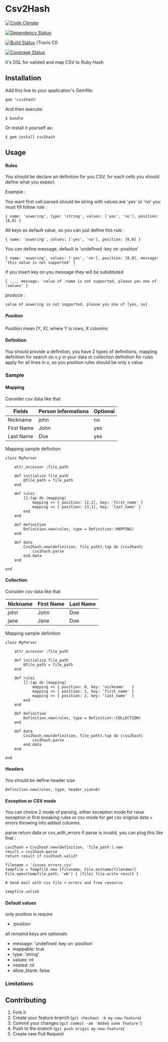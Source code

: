 # Csv2Hash

[![Code Climate](https://codeclimate.com/github/joel/csv2hash.png)](https://codeclimate.com/github/joel/csv2hash)

[![Dependency Status](https://gemnasium.com/joel/csv2hash.png)](https://gemnasium.com/joel/csv2hash)

[![Build Status](https://travis-ci.org/joel/csv2hash.png?branch=master)](https://travis-ci.org/joel/csv2hash) (Travis CI)

[![Coverage Status](https://coveralls.io/repos/joel/csv2hash/badge.png)](https://coveralls.io/r/joel/csv2hash)


It's DSL for valided and map CSV to Ruby Hash

## Installation

Add this line to your application's Gemfile:

    gem 'csv2hash'

And then execute:

    $ bundle

Or install it yourself as:

    $ gem install csv2hash

## Usage

#### Rules

You should be declare an definition for you CSV, for each cells you should define what you expect.

Example :

You want first cell parsed should be string with values are 'yes' or 'no' you must fill follow rule :

	{ name: 'aswering', type: 'string', values: ['yes', 'no'], position: [0,0] }

All keys as default value, so you can just define this rule :

	{ name: 'aswering', values: ['yes', 'no'], position: [0,0] }

You can define message, default is 'undefined :key on :position'

	{ name: 'aswering', values: ['yes', 'no'], position: [0,0], message: 'this value is not supported' }

if you insert key on you message they will be substituted

	{ ..., message: 'value of :name is not supported, please you one of :values' }

produce :


	value of aswering is not supported, please you one of [yes, no]

##### Position

Position mean [Y, X], where Y is rows, X columns

#### Definition

You should provide a definition, you have 2 types of definitions, mapping definition for search on x,y in your data or collection definition for rules apply for all lines in x, so you position rules should be only x value

### Sample

#### Mapping

Consider csv data like that

| Fields      | Person Informations  | Optional |
|-------------|----------------------|----------|
| Nickname    |        john          |    no    |
| First Name  |        John          |    yes   |
| Last Name   |        Doe           |    yes   |


Mapping sample definition

	class MyParser

		attr_accessor :file_path

		def initialize file_path
			@file_path = file_path
		end

		def rules
			[].tap do |mapping|
				mapping << { position: [2,1], key: 'first_name' }
				mapping << { position: [3,1], key: 'last_name' }
			end
		end

		def definition
			Definition.new(rules, type = Definition::MAPPING)
		end

		def data
			Csv2hash.new(definition, file_path).tap do |csv2hash|
				csv2hash.parse
			end.data
		end

	end

#### Collection

Consider csv data like that

| Nickname | First Name | Last Name |
|----------|------------|-----------|
|   john   |    John    |    Doe    |
|   jane   |    Jane    |    Doe    |

Mapping sample definition

	class MyParser

		attr_accessor :file_path

		def initialize file_path
			@file_path = file_path
		end

		def rules
			[].tap do |mapping|
				mapping << { position: 0, key: 'nickname'   }
				mapping << { position: 1, key: 'first_name' }
				mapping << { position: 2, key: 'last_name'  }
			end
		end

		def definition
			Definition.new(rules, type = Definition::COLLECTION)
		end

		def data
			Csv2hash.new(definition, file_path).tap do |csv2hash|
				csv2hash.parse
			end.data
		end

	end

#### Headers

You should be define header size

	Definition.new(rules, type, header_size=0)

#### Exception or CSV mode

You can choice 2 mode of parsing, either exception mode for raise exception in first breaking rules or csv mode for get csv original data + errors throwing into added columns.


parse return data or csv_with_errors if parse is invalid, you can plug this like that :

	csv2hash = Csv2hash.new(definition, 'file_path').new
	result = csv2hash.parse
	return result if csv2hash.valid?

	filename = 'issues_errors.csv'
	tempfile = Tempfile.new [filename, File.extname(filename)]
	File.open(tempfile.path, 'wb') { |file| file.write result }

	# Send mail with csv file + errors and free resource

	tempfile.unlink


#### Default values

only position is require

* :position

all remaind keys are optionals

* message:     'undefined :key on :position'
* mappable:    true
* type:        'string'
* values:      nil
* nested:      nil
* allow_blank: false

### Limitations


## Contributing

1. Fork it
2. Create your feature branch (`git checkout -b my-new-feature`)
3. Commit your changes (`git commit -am 'Added some feature'`)
4. Push to the branch (`git push origin my-new-feature`)
5. Create new Pull Request
